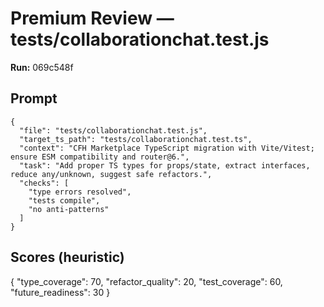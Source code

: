 # Premium Review — tests/collaborationchat.test.js

**Run:** 069c548f

## Prompt

```
{
  "file": "tests/collaborationchat.test.js",
  "target_ts_path": "tests/collaborationchat.test.ts",
  "context": "CFH Marketplace TypeScript migration with Vite/Vitest; ensure ESM compatibility and router@6.",
  "task": "Add proper TS types for props/state, extract interfaces, reduce any/unknown, suggest safe refactors.",
  "checks": [
    "type errors resolved",
    "tests compile",
    "no anti-patterns"
  ]
}
```

## Scores (heuristic)

{
  "type_coverage": 70,
  "refactor_quality": 20,
  "test_coverage": 60,
  "future_readiness": 30
}

